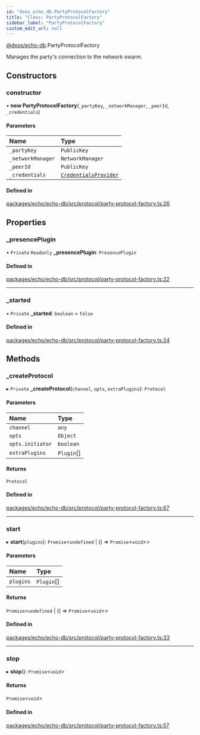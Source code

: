 ```yaml
---
id: "dxos_echo_db.PartyProtocolFactory"
title: "Class: PartyProtocolFactory"
sidebar_label: "PartyProtocolFactory"
custom_edit_url: null
---
```


[@dxos/echo-db](../modules/dxos_echo_db.md).PartyProtocolFactory

Manages the party's connection to the network swarm.

## Constructors

### constructor

• **new PartyProtocolFactory**(`_partyKey`, `_networkManager`, `_peerId`, `_credentials`)

#### Parameters

| Name | Type |
| :------ | :------ |
| `_partyKey` | `PublicKey` |
| `_networkManager` | `NetworkManager` |
| `_peerId` | `PublicKey` |
| `_credentials` | [`CredentialsProvider`](../interfaces/dxos_echo_db.CredentialsProvider.md) |

#### Defined in

[packages/echo/echo-db/src/protocol/party-protocol-factory.ts:26](https://github.com/dxos/protocols/blob/c793f0fed/packages/echo/echo-db/src/protocol/party-protocol-factory.ts#L26)

## Properties

### \_presencePlugin

• `Private` `Readonly` **\_presencePlugin**: `PresencePlugin`

#### Defined in

[packages/echo/echo-db/src/protocol/party-protocol-factory.ts:22](https://github.com/dxos/protocols/blob/c793f0fed/packages/echo/echo-db/src/protocol/party-protocol-factory.ts#L22)

___

### \_started

• `Private` **\_started**: `boolean` = `false`

#### Defined in

[packages/echo/echo-db/src/protocol/party-protocol-factory.ts:24](https://github.com/dxos/protocols/blob/c793f0fed/packages/echo/echo-db/src/protocol/party-protocol-factory.ts#L24)

## Methods

### \_createProtocol

▸ `Private` **_createProtocol**(`channel`, `opts`, `extraPlugins`): `Protocol`

#### Parameters

| Name | Type |
| :------ | :------ |
| `channel` | `any` |
| `opts` | `Object` |
| `opts.initiator` | `boolean` |
| `extraPlugins` | `Plugin`[] |

#### Returns

`Protocol`

#### Defined in

[packages/echo/echo-db/src/protocol/party-protocol-factory.ts:67](https://github.com/dxos/protocols/blob/c793f0fed/packages/echo/echo-db/src/protocol/party-protocol-factory.ts#L67)

___

### start

▸ **start**(`plugins`): `Promise`<`undefined` \| () => `Promise`<`void`\>\>

#### Parameters

| Name | Type |
| :------ | :------ |
| `plugins` | `Plugin`[] |

#### Returns

`Promise`<`undefined` \| () => `Promise`<`void`\>\>

#### Defined in

[packages/echo/echo-db/src/protocol/party-protocol-factory.ts:33](https://github.com/dxos/protocols/blob/c793f0fed/packages/echo/echo-db/src/protocol/party-protocol-factory.ts#L33)

___

### stop

▸ **stop**(): `Promise`<`void`\>

#### Returns

`Promise`<`void`\>

#### Defined in

[packages/echo/echo-db/src/protocol/party-protocol-factory.ts:57](https://github.com/dxos/protocols/blob/c793f0fed/packages/echo/echo-db/src/protocol/party-protocol-factory.ts#L57)
